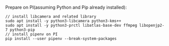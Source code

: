 Prepare on PI(assuming Python and Pip already installed):

```
// install libcamera and related library
sudo apt install -y python3-libcamera python3-kms++
sudo apt install -y python3-prctl libatlas-base-dev ffmpeg libopenjp2-7 python3-pip
// install pipenv on PI
pip install --user pipenv --break-system-packages
```
